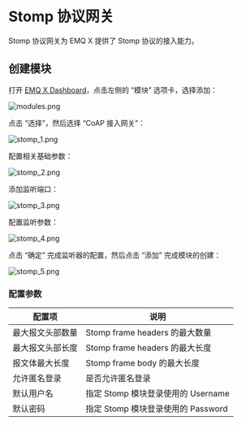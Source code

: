 # Stomp 协议网关

Stomp 协议网关为 EMQ X 提供了 Stomp 协议的接入能力。

## 创建模块

打开 [EMQ X Dashboard](http://127.0.0.1:18083/#/modules)，点击左侧的 “模块” 选项卡，选择添加：

![modules.png](http://dgiot-1253666439.cos.ap-shanghai-fsi.myqcloud.com/shuwa_tech/zh/backend/emqx/modules/assets/modules.png)

点击 “选择”，然后选择 “CoAP 接入网关”：

![stomp_1.png](http://dgiot-1253666439.cos.ap-shanghai-fsi.myqcloud.com/shuwa_tech/zh/backend/emqx/modules/assets/stomp_1.png)

配置相关基础参数：

![stomp_2.png](http://dgiot-1253666439.cos.ap-shanghai-fsi.myqcloud.com/shuwa_tech/zh/backend/emqx/modules/assets/stomp_2.png)

添加监听端口：

![stomp_3.png](http://dgiot-1253666439.cos.ap-shanghai-fsi.myqcloud.com/shuwa_tech/zh/backend/emqx/modules/assets/stomp_3.png)

配置监听参数：

![stomp_4.png](http://dgiot-1253666439.cos.ap-shanghai-fsi.myqcloud.com/shuwa_tech/zh/backend/emqx/modules/assets/stomp_4.png)

点击 “确定” 完成监听器的配置，然后点击 “添加” 完成模块的创建： 

![stomp_5.png](http://dgiot-1253666439.cos.ap-shanghai-fsi.myqcloud.com/shuwa_tech/zh/backend/emqx/modules/assets/stomp_5.png)

### 配置参数

| 配置项                      |       说明                           |
| ---------------------------| ---------------------------------- |
| 最大报文头部数量              | Stomp frame headers 的最大数量    |
| 最大报文头部长度              | Stomp frame headers 的最大长度    |
| 报文体最大长度                | Stomp frame body 的最大长度       |
| 允许匿名登录                 | 是否允许匿名登录 |
| 默认用户名                   | 指定 Stomp 模块登录使用的 Username |
| 默认密码                    |  指定 Stomp 模块登录使用的 Password  |
